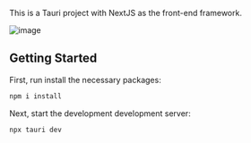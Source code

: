 This is a Tauri project with NextJS as the front-end framework. 

![image](https://github.com/user-attachments/assets/6fdde172-4f68-48b6-8d88-5773676ce18d)

## Getting Started

First, run install the necessary packages:

```bash
npm i install
```

Next, start the development development server:

```bash
npx tauri dev
```
